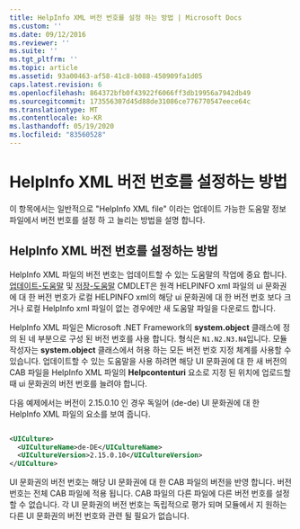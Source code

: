 ```yaml
---
title: HelpInfo XML 버전 번호를 설정 하는 방법 | Microsoft Docs
ms.custom: ''
ms.date: 09/12/2016
ms.reviewer: ''
ms.suite: ''
ms.tgt_pltfrm: ''
ms.topic: article
ms.assetid: 93a00463-af58-41c8-b088-450909fa1d05
caps.latest.revision: 6
ms.openlocfilehash: 864372bfb0f43922f6066ff3db19956a7942db49
ms.sourcegitcommit: 173556307d45d88de31086ce776770547eece64c
ms.translationtype: MT
ms.contentlocale: ko-KR
ms.lasthandoff: 05/19/2020
ms.locfileid: "83560528"
---
```

# <a name="how-to-set-helpinfo-xml-version-numbers"></a>HelpInfo XML 버전 번호를 설정하는 방법

이 항목에서는 일반적으로 "HelpInfo XML file" 이라는 업데이트 가능한 도움말 정보 파일에서 버전 번호를 설정 하 고 늘리는 방법을 설명 합니다.

## <a name="how-to-set-helpinfo-xml-version-numbers"></a>HelpInfo XML 버전 번호를 설정하는 방법

HelpInfo XML 파일의 버전 번호는 업데이트할 수 있는 도움말의 작업에 중요 합니다.
[업데이트-도움말](/powershell/module/Microsoft.PowerShell.Core/Update-Help) 및 [저장-도움말](/powershell/module/Microsoft.PowerShell.Core/Save-Help) CMDLET은 원격 HELPINFO xml 파일의 ui 문화권에 대 한 버전 번호가 로컬 HELPINFO xml의 해당 ui 문화권에 대 한 버전 번호 보다 크거나 로컬 HelpInfo xml 파일이 없는 경우에만 새 도움말 파일을 다운로드 합니다.

HelpInfo XML 파일은 Microsoft .NET Framework의 **system.object** 클래스에 정의 된 네 부분으로 구성 된 버전 번호를 사용 합니다. 형식은 `N1.N2.N3.N4`입니다. 모듈 작성자는 **system.object** 클래스에서 허용 하는 모든 버전 번호 지정 체계를 사용할 수 있습니다. 업데이트할 수 있는 도움말을 사용 하려면 해당 UI 문화권에 대 한 새 버전의 CAB 파일을 HelpInfo XML 파일의 **Helpcontenturi** 요소로 지정 된 위치에 업로드할 때 ui 문화권의 버전 번호를 늘려야 합니다.

다음 예제에서는 버전이 2.15.0.10 인 경우 독일어 (de-de) UI 문화권에 대 한 HelpInfo XML 파일의 요소를 보여 줍니다.

```xml

<UICulture>
  <UICultureName>de-DE</UICultureName>
  <UICultureVersion>2.15.0.10</UICultureVersion>
</UICulture>
```

UI 문화권의 버전 번호는 해당 UI 문화권에 대 한 CAB 파일의 버전을 반영 합니다. 버전 번호는 전체 CAB 파일에 적용 됩니다. CAB 파일의 다른 파일에 다른 버전 번호를 설정할 수 없습니다. 각 UI 문화권의 버전 번호는 독립적으로 평가 되며 모듈에서 지 원하는 다른 UI 문화권의 버전 번호와 관련 될 필요가 없습니다.

